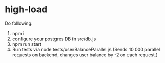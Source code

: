 # high-load

Do following:

1) npm i
2) configure your postgres DB in src/db.js
3) npm run start
4) Run tests via node tests/userBalanceParallel.js
   (Sends 10 000 parallel requests on backend,
    changes user balance by -2 on each request.)